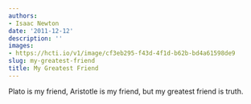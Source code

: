 ```yaml
---
authors:
- Isaac Newton
date: '2011-12-12'
description: ''
images:
- https://hcti.io/v1/image/cf3eb295-f43d-4f1d-b62b-bd4a61598de9
slug: my-greatest-friend
title: My Greatest Friend
---
```


Plato is my friend, Aristotle is my friend, but my greatest friend is truth.